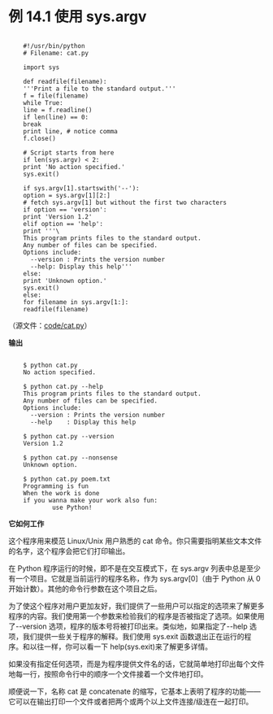 # 例 14.1 使用 sys.argv

```

    #!/usr/bin/python
    # Filename: cat.py
    
    import sys
    
    def readfile(filename):
    '''Print a file to the standard output.'''
    f = file(filename)
    while True:
    line = f.readline()
    if len(line) == 0:
    break
    print line, # notice comma
    f.close()
    
    # Script starts from here
    if len(sys.argv) < 2:
    print 'No action specified.'
    sys.exit()
    
    if sys.argv[1].startswith('--'):
    option = sys.argv[1][2:]
    # fetch sys.argv[1] but without the first two characters
    if option == 'version':
    print 'Version 1.2'
    elif option == 'help':
    print '''\
    This program prints files to the standard output.
    Any number of files can be specified.
    Options include:
      --version : Prints the version number
      --help: Display this help'''
    else:
    print 'Unknown option.'
    sys.exit()
    else:
    for filename in sys.argv[1:]:
    readfile(filename)

```

（源文件：[code/cat.py](http://woodpecker.org.cn/abyteofpython_cn/chinese/code/cat.py)）

**输出**

```

    $ python cat.py
    No action specified.
    
    $ python cat.py --help
    This program prints files to the standard output.
    Any number of files can be specified.
    Options include:
      --version : Prints the version number
      --help    : Display this help

    $ python cat.py --version
    Version 1.2
    
    $ python cat.py --nonsense
    Unknown option.
    
    $ python cat.py poem.txt
    Programming is fun
    When the work is done
    if you wanna make your work also fun:
            use Python!

```

**它如何工作**

这个程序用来模范 Linux/Unix 用户熟悉的 cat 命令。你只需要指明某些文本文件的名字，这个程序会把它们打印输出。

在 Python 程序运行的时候，即不是在交互模式下，在 sys.argv 列表中总是至少有一个项目。它就是当前运行的程序名称，作为 sys.argv[0]（由于 Python 从 0 开始计数）。其他的命令行参数在这个项目之后。

为了使这个程序对用户更加友好，我们提供了一些用户可以指定的选项来了解更多程序的内容。我们使用第一个参数来检验我们的程序是否被指定了选项。如果使用了--version 选项，程序的版本号将被打印出来。类似地，如果指定了--help 选项，我们提供一些关于程序的解释。我们使用 sys.exit 函数退出正在运行的程序。和以往一样，你可以看一下 help(sys.exit)来了解更多详情。

如果没有指定任何选项，而是为程序提供文件名的话，它就简单地打印出每个文件地每一行，按照命令行中的顺序一个文件接着一个文件地打印。

顺便说一下，名称 cat 是 concatenate 的缩写，它基本上表明了程序的功能——它可以在输出打印一个文件或者把两个或两个以上文件连接/级连在一起打印。
     